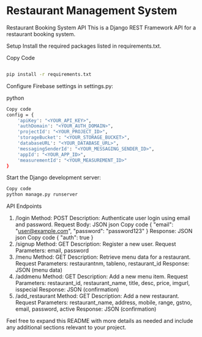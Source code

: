 # Restaurant Management System


Restaurant Booking System API
This is a Django REST Framework API for a restaurant booking system.

Setup
Install the required packages listed in requirements.txt.

Copy Code
```bash

pip install -r requirements.txt
```

Configure Firebase settings in settings.py:

python
```bash
Copy code
config = {
    'apiKey': "<YOUR_API_KEY>",
    'authDomain': "<YOUR_AUTH_DOMAIN>",
    'projectId': "<YOUR_PROJECT_ID>",
    'storageBucket': "<YOUR_STORAGE_BUCKET>",
    'databaseURL': "<YOUR_DATABASE_URL>",
    'messagingSenderId': "<YOUR_MESSAGING_SENDER_ID>",
    'appId': "<YOUR_APP_ID>",
    'measurementId': "<YOUR_MEASUREMENT_ID>"
}
```
Start the Django development server:

```bash
Copy code
python manage.py runserver
```
API Endpoints
1. /login
Method: POST
Description: Authenticate user login using email and password.
Request Body: JSON
json
Copy code
{
    "email": "user@example.com",
    "password": "password123"
}
Response: JSON
json
Copy code
{
    "auth": true
}
2. /signup
Method: GET
Description: Register a new user.
Request Parameters: email, password
3. /menu
Method: GET
Description: Retrieve menu data for a restaurant.
Request Parameters: restaurantnm, tableno, restaurant_id
Response: JSON (menu data)
4. /addmenu
Method: GET
Description: Add a new menu item.
Request Parameters: restaurant_id, restaurant_name, title, desc, price, imgurl, isspecial
Response: JSON (confirmation)
5. /add_restaurant
Method: GET
Description: Add a new restaurant.
Request Parameters: restaurant_name, address, mobile, range, gstno, email, password, active
Response: JSON (confirmation)


Feel free to expand this README with more details as needed and include any additional sections relevant to your project.





